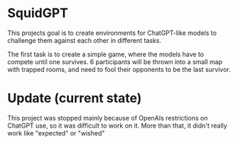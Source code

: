 # SquidGPT
This projects goal is to create environments for ChatGPT-like models to challenge them against each other in different tasks.

The first task is to create a simple game, where the models have to compete until one survives. 6 participants will be thrown into a small map with trapped rooms, and need to fool their
opponents to be the last survivor.

# Update (current state)
This project was stopped mainly because of OpenAIs restrictions on ChatGPT use, so it was difficult to work on it.
More than that, it didn't really work like "expected" or "wished"
